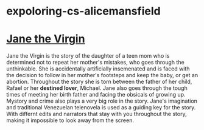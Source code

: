 # expoloring-cs-alicemansfield
<!DOCTYPE html>
<html>
 <body>	 
	<h1><u>Jane the Virgin</u></h1>
	<p>Jane the Virgin is the story of the daughter of a teen mom who is determined not to repeat her mother's mistakes, who goes through the unthinkable. She is accidentally artificially insemenated and is faced with the decision to follow in her mother's footsteps and keep the baby, or get an abortion. Throughout the story she is torn between the father of her child, Rafael or her 	<b>destined lover</b>, Michael. Jane also goes through the tough times of meeting her birth father and facing the obsicals of growing up. Mystory and crime also plays a very big role in the story. Jane's imagination and traditional Venezuelan telenovela is used as a guiding key for the story. With differnt edits and narrators that stay with you throughout the story, making it impossible to look away from the screen.</p>
	
 </body>
</html>

